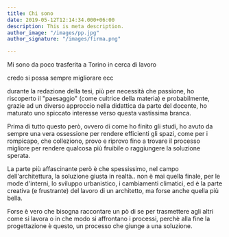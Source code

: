 ```yaml
---
title: Chi sono
date: 2019-05-12T12:14:34.000+06:00
description: This is meta description.
author_image: "/images/pp.jpg"
author_signature: "/images/firma.png"

---
```

Mi sono da poco trasferita a Torino in cerca di lavoro

credo si possa sempre migliorare ecc

durante la redazione della tesi, più per necessità che passione, ho riscoperto il "paesaggio" (come cultrice della materia) e probabilmente, grazie ad un diverso approccio nella didattica da parte del docente, ho maturato uno spiccato interesse verso questa vastissima branca.

Prima di tutto questo però, ovvero di come ho finito gli studi, ho avuto da sempre una vera ossessione per rendere efficienti gli spazi, come per i rompicapo, che colleziono, provo e riprovo fino a trovare il processo migliore per rendere qualcosa più fruibile o raggiungere la soluzione sperata.

La parte più affascinante però è che spessissimo, nel campo dell'architettura, la soluzione giusta in realtà.. non è mai quella finale, per le mode d'interni, lo sviluppo urbanistico, i cambiamenti climatici, ed è la parte creativa (e frustrante) del lavoro di un architetto, ma forse anche quella più bella.

Forse è vero che bisogna raccontare un pò di se per trasmettere agli altri come si lavora o in che modo si affrontano i processi, perchè alla fine la progettazione è questo, un processo che giunge a una soluzione.